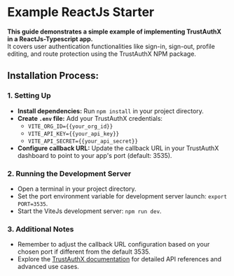 # Example ReactJs Starter

**This guide demonstrates a simple example of implementing TrustAuthX in a ReactJs-Typescript app.** 
<br />
It covers user authentication functionalities like sign-in, sign-out, profile editing, and route protection using the TrustAuthX NPM package.

## Installation Process:

### 1. Setting Up

- **Install dependencies:** Run `npm install` in your project directory.
- **Create `.env` file:** Add your TrustAuthX credentials:
  - `VITE_ORG_ID={{your_org_id}}`
  - `VITE_API_KEY={{your_api_key}}`
  - `VITE_API_SECRET={{your_api_secret}}`
- **Configure callback URL:** Update the callback URL in your TrustAuthX dashboard to point to your app's port (default: 3535).

### 2. Running the Development Server

- Open a terminal in your project directory.
- Set the port environment variable for development server launch: `export PORT=3535`.
- Start the ViteJs development server: `npm run dev`.

### 3. Additional Notes

- Remember to adjust the callback URL configuration based on your chosen port if different from the default 3535.
- Explore the [TrustAuthX documentation](https://docs.trustauthx.com/Integration/Python/SDK-class-structure-insight) for detailed API references and advanced use cases.